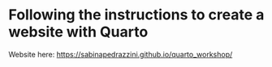 # Following the instructions to create a website with Quarto
Website here: https://sabinapedrazzini.github.io/quarto_workshop/
